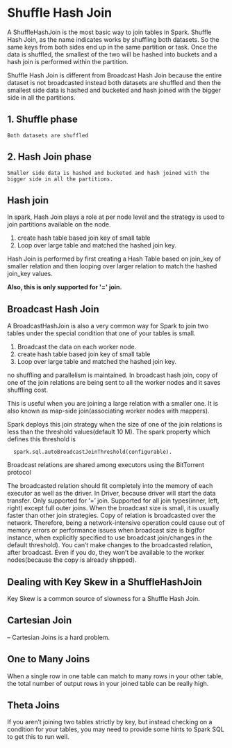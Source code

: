 # Shuffle Hash Join

A ShuffleHashJoin is the most basic way to join tables in Spark.
Shuffle Hash Join, as the name indicates works by shuffling both datasets.
So the same keys from both sides end up in the same partition or task.
Once the data is shuffled, the smallest of the two will be hashed into buckets and
a hash join is performed within the partition.

Shuffle Hash Join is different from Broadcast Hash Join because the entire dataset is not broadcasted instead both datasets are shuffled and then the smallest side data is hashed and bucketed and hash joined with the bigger side in all the partitions.

## 1. Shuffle phase

    Both datasets are shuffled

## 2. Hash Join phase

    Smaller side data is hashed and bucketed and hash joined with the bigger side in all the partitions.

## Hash join

In spark, Hash Join plays a role at per node level and the
strategy is used to join partitions available on the node.

1. create hash table based join key of small table
2. Loop over large table and matched the hashed join key.

Hash Join is performed by first creating a Hash Table based on join_key of smaller relation
and then looping over larger relation to match the hashed join_key values.

**Also, this is only supported for '=' join.**

## Broadcast Hash Join

A BroadcastHashJoin is also a very common way for Spark to join two tables under
the special condition that one of your tables is small.

1. Broadcast the data on each worker node.
2. create hash table based join key of small table
3. Loop over large table and matched the hashed join key.

no shuffling and parallelism is maintained.
In broadcast hash join, copy of one of the join relations are being sent to all the worker nodes and it saves shuffling cost.

This is useful when you are joining a large relation with a smaller one. It is also known as map-side join(associating worker nodes with mappers).

Spark deploys this join strategy when the size of one of the join relations is less than the threshold values(default 10 M).
The spark property which defines this threshold is

      spark.sql.autoBroadcastJoinThreshold(configurable).

Broadcast relations are shared among executors using the BitTorrent protocol

The broadcasted relation should fit completely into the memory of each executor as well as the driver. In Driver, because driver will start the data transfer.
Only supported for ‘=’ join.
Supported for all join types(inner, left, right) except full outer joins.
When the broadcast size is small, it is usually faster than other join strategies.
Copy of relation is broadcasted over the network. Therefore, being a network-intensive operation could cause out of memory errors or performance issues when broadcast size is big(for instance, when explicitly specified to use broadcast join/changes in the default threshold).
You can’t make changes to the broadcasted relation, after broadcast. Even if you do, they won’t be available to the worker nodes(because the copy is already shipped).

## Dealing with Key Skew in a ShuffleHashJoin

Key Skew is a common source of slowness for a Shuffle Hash Join.

## Cartesian Join

– Cartesian Joins is a hard problem.

## One to Many Joins

When a single row in one table can match to many rows in your other table,
the total number of output rows in your joined table can be really high.

## Theta Joins

If you aren’t joining two tables strictly by key, but instead checking on a
condition for your tables, you may need to provide some hints to Spark SQL to
get this to run well.
